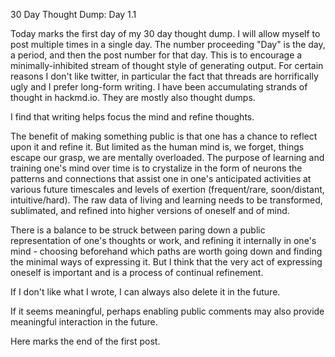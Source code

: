 30 Day Thought Dump: Day 1.1

Today marks the first day of my 30 day thought dump. I will allow myself to post multiple times in a single day. The number proceeding "Day" is the day, a period, and then the post number for that day. This is to encourage a minimally-inhibited stream of thought style of generating output. For certain reasons I don't like twitter, in particular the fact that threads are horrifically ugly and I prefer long-form writing. I have been accumulating strands of thought in hackmd.io. They are mostly also thought dumps.

I find that writing helps focus the mind and refine thoughts. 

The benefit of making something public is that one has a chance to reflect upon it and refine it. But limited as the human mind is, we forget, things escape our grasp, we are mentally overloaded. The purpose of learning and training one's mind over time is to crystalize in the form of neurons the patterns and connections that assist one in one's anticipated activities at various future timescales and levels of exertion (frequent/rare, soon/distant, intuitive/hard). The raw data of living and learning needs to be transformed, sublimated, and refined into higher versions of oneself and of mind.

There is a balance to be struck between paring down a public representation of one's thoughts or work, and refining it internally in one's mind - choosing beforehand which paths are worth going down and finding the minimal ways of expressing it. But I think that the very act of expressing oneself is important and is a process of continual refinement.

If I don't like what I wrote, I can always also delete it in the future.

If it seems meaningful, perhaps enabling public comments may also provide meaningful interaction in the future.

Here marks the end of the first post.